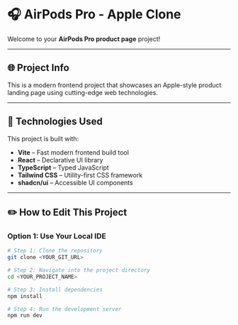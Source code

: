 # 🎧 AirPods Pro - Apple Clone

Welcome to your **AirPods Pro product page** project!

---

## 🌐 Project Info

This is a modern frontend project that showcases an Apple-style product landing page using cutting-edge web technologies.

---

## 🚀 Technologies Used

This project is built with:

- **Vite** – Fast modern frontend build tool  
- **React** – Declarative UI library  
- **TypeScript** – Typed JavaScript  
- **Tailwind CSS** – Utility-first CSS framework  
- **shadcn/ui** – Accessible UI components  

---

## ✏️ How to Edit This Project

### Option 1: Use Your Local IDE

```bash
# Step 1: Clone the repository
git clone <YOUR_GIT_URL>

# Step 2: Navigate into the project directory
cd <YOUR_PROJECT_NAME>

# Step 3: Install dependencies
npm install

# Step 4: Run the development server
npm run dev
